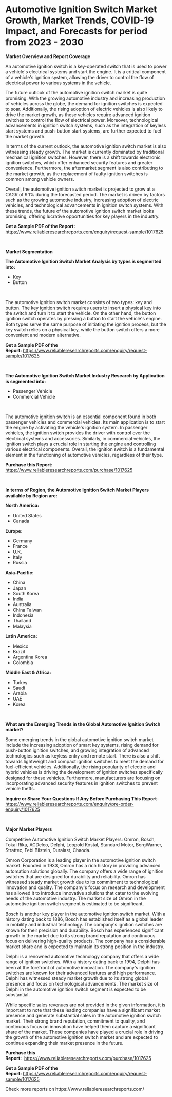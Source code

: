 <p><h1>Automotive Ignition Switch Market Growth, Market Trends, COVID-19 Impact, and Forecasts for period from 2023 - 2030</h1></p><p><strong>Market Overview and Report Coverage</strong></p>
<p><p>An automotive ignition switch is a key-operated switch that is used to power a vehicle's electrical systems and start the engine. It is a critical component of a vehicle's ignition system, allowing the driver to control the flow of electrical power to various systems in the vehicle.</p><p>The future outlook of the automotive ignition switch market is quite promising. With the growing automotive industry and increasing production of vehicles across the globe, the demand for ignition switches is expected to soar. Additionally, the rising adoption of electric vehicles is also likely to drive the market growth, as these vehicles require advanced ignition switches to control the flow of electrical power. Moreover, technological advancements in ignition switch systems, such as the integration of keyless start systems and push-button start systems, are further expected to fuel the market growth.</p><p>In terms of the current outlook, the automotive ignition switch market is also witnessing steady growth. The market is currently dominated by traditional mechanical ignition switches. However, there is a shift towards electronic ignition switches, which offer enhanced security features and greater convenience. Furthermore, the aftermarket segment is also contributing to the market growth, as the replacement of faulty ignition switches is common among vehicle owners.</p><p>Overall, the automotive ignition switch market is projected to grow at a CAGR of 9.1% during the forecasted period. The market is driven by factors such as the growing automotive industry, increasing adoption of electric vehicles, and technological advancements in ignition switch systems. With these trends, the future of the automotive ignition switch market looks promising, offering lucrative opportunities for key players in the industry.</p></p>
<p><strong>Get a Sample PDF of the Report:</strong> <a href="https://www.reliableresearchreports.com/enquiry/request-sample/1017625">https://www.reliableresearchreports.com/enquiry/request-sample/1017625</a></p>
<p>&nbsp;</p>
<p><strong>Market Segmentation</strong></p>
<p><strong>The Automotive Ignition Switch Market Analysis by types is segmented into:</strong></p>
<p><ul><li>Key</li><li>Button</li></ul></p>
<p>&nbsp;</p>
<p><p>The automotive ignition switch market consists of two types: key and button. The key ignition switch requires users to insert a physical key into the switch and turn it to start the vehicle. On the other hand, the button ignition switch operates by pressing a button to start the vehicle's engine. Both types serve the same purpose of initiating the ignition process, but the key switch relies on a physical key, while the button switch offers a more convenient and modern alternative.</p></p>
<p><strong>Get a Sample PDF of the Report:</strong>&nbsp;<a href="https://www.reliableresearchreports.com/enquiry/request-sample/1017625">https://www.reliableresearchreports.com/enquiry/request-sample/1017625</a></p>
<p>&nbsp;</p>
<p><strong>The Automotive Ignition Switch Market Industry Research by Application is segmented into:</strong></p>
<p><ul><li>Passenger Vehicle</li><li>Commercial Vehicle</li></ul></p>
<p>&nbsp;</p>
<p><p>The automotive ignition switch is an essential component found in both passenger vehicles and commercial vehicles. Its main application is to start the engine by activating the vehicle's ignition system. In passenger vehicles, the ignition switch provides the driver with control over the electrical systems and accessories. Similarly, in commercial vehicles, the ignition switch plays a crucial role in starting the engine and controlling various electrical components. Overall, the ignition switch is a fundamental element in the functioning of automotive vehicles, regardless of their type.</p></p>
<p><strong>Purchase this Report:</strong>&nbsp; <a href="https://www.reliableresearchreports.com/purchase/1017625">https://www.reliableresearchreports.com/purchase/1017625</a></p>
<p>&nbsp;</p>
<p><strong>In terms of Region, the Automotive Ignition Switch Market Players available by Region are:</strong></p>
<p>
    <p> <strong> North America: </strong>
        <ul>
            <li>United States</li>
            <li>Canada</li>
        </ul>
        </p> 
    <p> <strong> Europe: </strong>
        <ul>
            <li>Germany</li>
            <li>France</li>
            <li>U.K.</li>
            <li>Italy</li>
            <li>Russia</li>
        </ul>
        </p> 
    <p> <strong> Asia-Pacific: </strong>
        <ul>
            <li>China</li>
            <li>Japan</li>
            <li>South Korea</li>
            <li>India</li>
            <li>Australia</li>
            <li>China Taiwan</li>
            <li>Indonesia</li>
            <li>Thailand</li>
            <li>Malaysia</li>
        </ul>
        </p> 
    <p> <strong> Latin America: </strong>
        <ul>
            <li>Mexico</li>
            <li>Brazil</li>
            <li>Argentina Korea</li>
            <li>Colombia</li>
        </ul>
        </p> 
    <p> <strong> Middle East & Africa: </strong>
        <ul>
            <li>Turkey</li>
            <li>Saudi</li>
            <li>Arabia</li>
            <li>UAE</li>
            <li>Korea</li>
        </ul>
    </p>
    </p>
<p>&nbsp;</p>
<p><strong>What are the Emerging Trends in the Global Automotive Ignition Switch market?</strong></p>
<p><p>Some emerging trends in the global automotive ignition switch market include the increasing adoption of smart key systems, rising demand for push-button ignition switches, and growing integration of advanced technologies such as keyless entry and remote start. There is also a shift towards lightweight and compact ignition switches to meet the demand for fuel-efficient vehicles. Additionally, the rising popularity of electric and hybrid vehicles is driving the development of ignition switches specifically designed for these vehicles. Furthermore, manufacturers are focusing on incorporating advanced security features in ignition switches to prevent vehicle thefts.</p></p>
<p><strong>Inquire or Share Your Questions If Any Before Purchasing This Report</strong>- <a href="https://www.reliableresearchreports.com/enquiry/pre-order-enquiry/1017625">https://www.reliableresearchreports.com/enquiry/pre-order-enquiry/1017625</a></p>
<p>&nbsp;</p>
<p><strong>Major Market Players</strong></p>
<p><p>Competitive Automotive Ignition Switch Market Players: Omron, Bosch, Tokai Rika, ACDelco, Delphi, Leopold Kostal, Standard Motor, BorgWarner, Strattec, Febi Bilstein, Duralast, Chaoda.</p><p>Omron Corporation is a leading player in the automotive ignition switch market. Founded in 1933, Omron has a rich history in providing advanced automation solutions globally. The company offers a wide range of ignition switches that are designed for durability and reliability. Omron has witnessed steady market growth due to its commitment to technological innovation and quality. The company's focus on research and development has allowed it to introduce innovative solutions that cater to the evolving needs of the automotive industry. The market size of Omron in the automotive ignition switch segment is estimated to be significant.</p><p>Bosch is another key player in the automotive ignition switch market. With a history dating back to 1886, Bosch has established itself as a global leader in mobility and industrial technology. The company's ignition switches are known for their precision and durability. Bosch has experienced significant growth in the market due to its strong brand reputation and continuous focus on delivering high-quality products. The company has a considerable market share and is expected to maintain its strong position in the industry.</p><p>Delphi is a renowned automotive technology company that offers a wide range of ignition switches. With a history dating back to 1994, Delphi has been at the forefront of automotive innovation. The company's ignition switches are known for their advanced features and high performance. Delphi has witnessed steady market growth due to its strong global presence and focus on technological advancements. The market size of Delphi in the automotive ignition switch segment is expected to be substantial.</p><p>While specific sales revenues are not provided in the given information, it is important to note that these leading companies have a significant market presence and generate substantial sales in the automotive ignition switch market. Their strong brand reputation, commitment to quality, and continuous focus on innovation have helped them capture a significant share of the market. These companies have played a crucial role in driving the growth of the automotive ignition switch market and are expected to continue expanding their market presence in the future.</p></p>
<p><strong>Purchase this Report:</strong>&nbsp;&nbsp;<a href="https://www.reliableresearchreports.com/purchase/1017625">https://www.reliableresearchreports.com/purchase/1017625</a></p>
<p></p>
<p><strong>Get a Sample PDF of the Report:</strong>&nbsp;<a href="https://www.reliableresearchreports.com/enquiry/request-sample/1017625">https://www.reliableresearchreports.com/enquiry/request-sample/1017625</a></p>
<p>Check more reports on https://www.reliableresearchreports.com/</p>